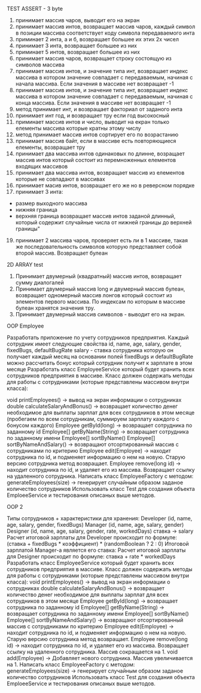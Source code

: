 TEST ASSERT - 3 byte

1) принимает массив чаров, выводит его на экран
2) принимает массив интов, возвращает массив чаров, каждый символ в позиции массива соответствует коду символа передаваемого инта
3) приминает 2 инта, а и б, возвращает большее их этих 2х чисел
4) принимает 3 инта, возвращает большее из них
5) приминает 5 интов, возвращает большее из них
6) принимает массив чаров, возвращает строку состоящую из символов массива
8) принимает массив интов, и значение типа инт, возвращает индекс массива в котором значение совпадает с передаваемым, начиная с начала массива. Если значения в массиве нет возвращает -1
9) принимает массив интов, и значение типа инт, возвращает индекс массива в котором значение совпадает с передаваемым, начиная с конца массива. Если значения в массиве нет возвращает -1
10) метод принимает инт, и возвращает факториал от заданого инта
11) принимает инт год, и возвращает тру если год высокосный
12) приминает массив интов и число, выводит на екран только елементы массива которые кратны этому числу
13) метод принимает массив интов сортирует его по возрастанию
14) принимает массив байт, если в массиве есть повторяющиеся елементы, возвращает тру
15) принимает два массива интов одинаковых по длинне, возращает массив интов который состоит из перемноженных елементов входящих массивов
16) принимает два массива интов, возвращает массив из елементов которые не совпадают в массивах
17) принимает масив интов, возвращает его же но в реверсном порядке
18) принимает 3 инта:
- размер выходного массива
- нижняя граница
- верхняя граница
возвращает массив интов заданой длинный, который содержит случайные числа от нижней границы до верхней границы"
19) принимает 2 массива чаров, проверяет есть ли в 1 массиве, такая же последовательность символов которую представляет собой второй массив. Возвращает булеан

2D ARRAY test

1. Принимает двумерный (квадратный) массив интов, возвращает сумму диалогалей
2. Принимает двумерный массив long и двумерный массив булеан, возвращает одномерный массив лонгов который состоит из элементов первого массива. По индексам по которым в массиве булеан хранятся значения тру.
3. Принимает двумерный массив символов - выводит его на экран.

OOP Employee

Разработать приложение по учету сотрудников предприятия.
Каждый сотрудник имеет следующие свойства
id, name, age, salary, gender, fixedBugs, defaultBugRate
salary - ставка сотрудника которую он получает каждый месяц
на основании полей fixedBugs и defaultBugRate можно рассчитать бонус который сотрудник получит к зарплате в этом месяце
Разработать класс EmployeeService который будет хранить всех сотрудников предприятия в массиве.
Класс должен содержать методы для работы с сотрудниками (которые представлены массивом внутри класса):

void printEmployees() -> вывод на экран информации о сотрудниках
double calculateSalaryAndBonus() -> возвращает количество денег необходимое для выплаты зарплат для всех сотрудников в этом месяце (пробегаем по всем сотрудникам, суммируем зарплату каждого с бонусом каждого)
Employee getById(long) -> возвращает сотрудника по заданному id
Employee[] getByName(String) -> возвращает сотрудника по заданному имени
Employee[] sortByName()
Employee[] sortByNameAndSalary() -> возвращают отсортированный массив с сотрудниками по критерию
Employee edit(Employee) -> находит сотрудника по id, и подменяет информацию о нем на новую. Старую версию сотрудника метод возвращает.
Employee remove(long id) -> находит сотрудника по id, и удаляет его из массива. Возвращает ссылку на удаленного сотрудника.
Написать класс EmployeeFactory с методом:
generateEmployees(size) -> генерирует случайным образом заданое количество сотрудников
Использовать класс Test для создания объекта EmploeeService и тестирования описаных выше методов.

OOP 2 

Типы сотрудников + характеристики для хранения:
Developer (id, name, age, salary, gender, fixedBugs)
Manager (id, name, age, salary, gender)
Designer (id, name, age, salary, gender, rate, workedDays)
ставка -> salary
Расчет итоговой зарплаты для Developer происходит по формуле:
(ставка + fixedBugs * коэффициент) * (randomBoolean ? 2 : 0)
Итоговой зарплатой Manager-а является его ставка:
Расчет итоговой зарплаты для Designer происходит по формуле:
ставка + rate * workedDays
Разработать класс EmployeeService который будет хранить всех сотрудников предприятия в массиве.
Класс должен содержать методы для работы с сотрудниками (которые представлены массивом внутри класса):
void printEmployees() -> вывод на экран информации о сотрудниках
double calculateSalaryAndBonus() -> возвращает количество денег необходимое для выплаты зарплат для всех сотрудников в этом месяце
Employee getById(long) -> возвращает сотрудника по заданному id
Employee[] getByName(String) -> возвращает сотрудника по заданному имени
Employee[] sortByName()
Employee[] sortByNameAndSalary() -> возвращают отсортированный массив с сотрудниками по критерию
Employee edit(Employee) -> находит сотрудника по id, и подменяет информацию о нем на новую. Старую версию сотрудника метод возвращает.
Employee remove(long id) -> находит сотрудника по id, и удаляет его из массива. Возвращает ссылку на удаленного сотрудника. Массив сокращается на 1.
void add(Employee) -> Добавляет нового сотрудника. Массив увеличивается на 1.
Написать класс EmployeeFactory с методом:
generateEmployees(size) -> генерирует случайным образом заданое количество сотрудников
Использовать класс Test для создания объекта EmploeeService и тестирования описаных выше методов.